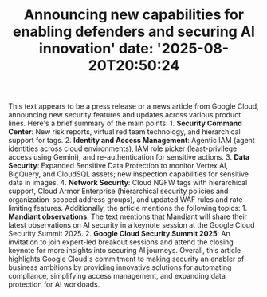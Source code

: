 ﻿---
title: "Announcing new capabilities for enabling defenders and securing AI innovation'
date: '2025-08-20T20:50:24"
category: "Markets"
summary: ""
slug: "announcing new capabilities for enabling defenders and secur"
source_urls:
  - "https://cloud.google.com/blog/products/identity-security/security-summit-2025-enabling-defenders-and-securing-ai-innovation/"
seo:
  title: "Announcing new capabilities for enabling defenders and securing AI innovation | Hash n Hedge'
  description: '"
  keywords: ["news", "markets", "brief"]
---
This text appears to be a press release or a news article from Google Cloud, announcing new security features and updates across various product lines. Here's a brief summary of the main points:  1. **Security Command Center**: New risk reports, virtual red team technology, and hierarchical support for tags. 2. **Identity and Access Management**: Agentic IAM (agent identities across cloud environments), IAM role picker (least-privilege access using Gemini), and re-authentication for sensitive actions. 3. **Data Security**: Expanded Sensitive Data Protection to monitor Vertex AI, BigQuery, and CloudSQL assets; new inspection capabilities for sensitive data in images. 4. **Network Security**: Cloud NGFW tags with hierarchical support, Cloud Armor Enterprise (hierarchical security policies and organization-scoped address groups), and updated WAF rules and rate limiting features.  Additionally, the article mentions the following topics:  1. **Mandiant observations**: The text mentions that Mandiant will share their latest observations on AI security in a keynote session at the Google Cloud Security Summit 2025. 2. **Google Cloud Security Summit 2025**: An invitation to join expert-led breakout sessions and attend the closing keynote for more insights into securing AI journeys.  Overall, this article highlights Google Cloud's commitment to making security an enabler of business ambitions by providing innovative solutions for automating compliance, simplifying access management, and expanding data protection for AI workloads. 
